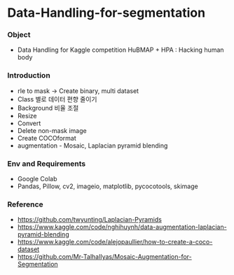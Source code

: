 # Data-Handling-for-segmentation
### Object
* Data Handling for Kaggle competition HuBMAP + HPA : Hacking human body
### Introduction
* rle to mask -> Create binary, multi dataset
* Class 별로 데이터 편향 줄이기
* Background 비율 조절
* Resize
* Convert
* Delete non-mask image
* Create COCOformat
* augmentation - Mosaic, Laplacian pyramid blending
### Env and Requirements
* Google Colab
* Pandas, Pillow, cv2, imageio, matplotlib, pycocotools, skimage 
### Reference
* https://github.com/twyunting/Laplacian-Pyramids
* https://www.kaggle.com/code/nghihuynh/data-augmentation-laplacian-pyramid-blending
* https://www.kaggle.com/code/alejopaullier/how-to-create-a-coco-dataset
* https://github.com/Mr-TalhaIlyas/Mosaic-Augmentation-for-Segmentation
